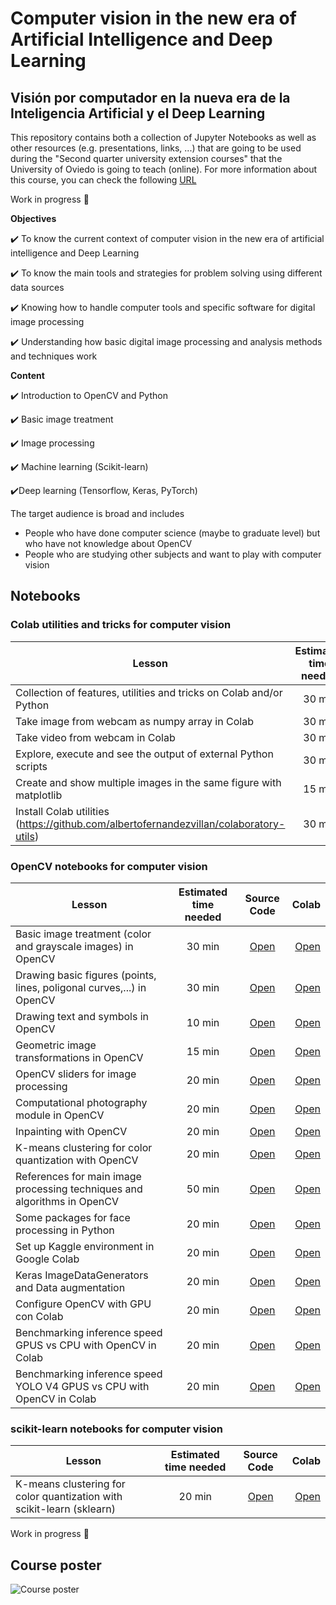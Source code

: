 # Computer vision in the new era of Artificial Intelligence and Deep Learning
## Visión por computador en la nueva era de la Inteligencia Artificial y el Deep Learning

This repository contains both a collection of Jupyter Notebooks as well as other resources (e.g. presentations, links, ...) that are going to be used during the "Second quarter university extension courses" that the University of Oviedo is going to teach (online). For more information about this course, you can check the following [URL](https://www.uniovi.es/estudios/extension/cursos2c/-/asset_publisher/SEp0PJi4ISGo/content/vision-por-computador-en-la-nueva-era-de-la-inteligencia-artificial-y-el-deep-learning?redirect=%2Festudios%2Fextension%2Fcursos2c)

Work in progress :construction:

**Objectives**

   :heavy_check_mark: To know the current context of computer vision in the new era of artificial intelligence and Deep Learning
   
   :heavy_check_mark: To know the main tools and strategies for problem solving using different data sources
   
   :heavy_check_mark: Knowing how to handle computer tools and specific software for digital image processing
   
   :heavy_check_mark: Understanding how basic digital image processing and analysis methods and techniques work

**Content**

 :heavy_check_mark: Introduction to OpenCV and Python
 
 :heavy_check_mark: Basic image treatment
 
 :heavy_check_mark: Image processing
 
 :heavy_check_mark: Machine learning (Scikit-learn)
 
 :heavy_check_mark:Deep learning (Tensorflow, Keras, PyTorch)
 
The target audience is broad and includes
 * People who have done computer science (maybe to graduate level) but who have not knowledge about OpenCV
 * People who are studying other subjects and want to play with computer vision 








## Notebooks

### Colab utilities and tricks for computer vision

| Lesson        | Estimated time needed | Source Code  | Colab |
| ------------- |:---------------------:| :-----------:| -----:|
| Collection of features, utilities and tricks on Colab and/or Python | 30 min | [Open](https://github.com/albertofernandezvillan/dl-ml-notebooks/blob/main/collection_of_some_features_utilities_and_tricks.ipynb) | [Open](https://colab.research.google.com/github/albertofernandezvillan/dl-ml-notebooks/blob/main/collection_of_some_features_utilities_and_tricks.ipynb) |
| Take image from webcam as numpy array in Colab | 30 min | [Open](https://github.com/albertofernandezvillan/dl-ml-notebooks/blob/main/take_image_from_webcam_as_numpy_array.ipynb) | [Open](https://colab.research.google.com/github/albertofernandezvillan/dl-ml-notebooks/blob/take_image_from_webcam_as_numpy_array.ipynb) |
| Take video from webcam in Colab | 30 min | [Open](https://github.com/albertofernandezvillan/dl-ml-notebooks/blob/main/take_video_from_webcam_in_colab.ipynb) | [Open](https://colab.research.google.com/github/albertofernandezvillan/dl-ml-notebooks/blob/take_video_from_webcam_in_colab.ipynb) |
| Explore, execute and see the output of external Python scripts | 30 min | [Open](https://github.com/albertofernandezvillan/dl-ml-notebooks/blob/main/explore_and_execute_external_scripts_in_colab.ipynb) | [Open](https://colab.research.google.com/github/albertofernandezvillan/dl-ml-notebooks/blob/main/explore_and_execute_external_scripts_in_colab.ipynb) |
| Create and show multiple images in the same figure with matplotlib | 15 min | [Open](https://github.com/albertofernandezvillan/dl-ml-notebooks/blob/main/show_multiple_images_same_figure_plt.ipynb) | [Open](https://colab.research.google.com/github/albertofernandezvillan/dl-ml-notebooks/blob/main/show_multiple_images_same_figure_plt.ipynb) |
| Install Colab utilities (https://github.com/albertofernandezvillan/colaboratory-utils) | 30 min | [Open](https://github.com/albertofernandezvillan/dl-ml-notebooks/blob/main/take_video_from_webcam_in_colab.ipynb) | [Open](https://colab.research.google.com/github/albertofernandezvillan/dl-ml-notebooks/blob/colaboratory_utils.ipynb) |


### OpenCV notebooks for computer vision

| Lesson        | Estimated time needed | Source Code  | Colab |
| ------------- |:---------------------:| :-----------:| -----:|
| Basic image treatment (color and grayscale images) in OpenCV | 30 min | [Open](https://github.com/albertofernandezvillan/dl-ml-notebooks/blob/main/basic_image_treatment_with_opencv.ipynb) | [Open](https://colab.research.google.com/github/albertofernandezvillan/dl-ml-notebooks/blob/main/basic_image_treatment_with_opencv.ipynb) |
| Drawing basic figures (points, lines, poligonal curves,...) in OpenCV | 30 min | [Open](https://github.com/albertofernandezvillan/dl-ml-notebooks/blob/main/basic_drawing_opencv.ipynb) | [Open](https://colab.research.google.com/github/albertofernandezvillan/dl-ml-notebooks/blob/main/basic_drawing_opencv.ipynb) |
| Drawing text and symbols in OpenCV | 10 min | [Open](https://github.com/albertofernandezvillan/dl-ml-notebooks/blob/main/drawing_text_and_symbols_in_opencv.ipynb) | [Open](https://colab.research.google.com/github/albertofernandezvillan/dl-ml-notebooks/blob/main/drawing_text_and_symbols_in_opencv.ipynb) |
| Geometric image transformations in OpenCV | 15 min | [Open](https://github.com/albertofernandezvillan/dl-ml-notebooks/blob/main/geometric_image_transformations_opencv.ipynb) | [Open](https://colab.research.google.com/github/albertofernandezvillan/dl-ml-notebooks/blob/main/geometric_image_transformations_opencv.ipynb) |
| OpenCV sliders for image processing | 20 min | [Open](https://github.com/albertofernandezvillan/dl-ml-notebooks/blob/main/opencv_sliders_introduction_image_processing.ipynb) | [Open](https://colab.research.google.com/github/albertofernandezvillan/dl-ml-notebooks/blob/main/opencv_sliders_introduction_image_processing.ipynb) |
| Computational photography module in OpenCV | 20 min | [Open](https://github.com/albertofernandezvillan/dl-ml-notebooks/blob/main/computational_photography_module_opencv.ipynb) | [Open](https://colab.research.google.com/github/albertofernandezvillan/dl-ml-notebooks/blob/main/computational_photography_module_opencv.ipynb) |
| Inpainting with OpenCV| 20 min | [Open](https://github.com/albertofernandezvillan/dl-ml-notebooks/blob/main/inpaint_algorithm_in_opencv.ipynb) | [Open](https://colab.research.google.com/github/albertofernandezvillan/dl-ml-notebooks/blob/main/inpaint_algorithm_in_opencv.ipynb) |
| K-means clustering for color quantization with OpenCV | 20 min | [Open](https://github.com/albertofernandezvillan/dl-ml-notebooks/blob/main/k_means_clustering_opencv.ipynb) | [Open](https://colab.research.google.com/github/albertofernandezvillan/dl-ml-notebooks/blob/main/k_means_clustering_opencv.ipynb) |
| References for main image processing techniques and algorithms in OpenCV | 50 min | [Open](https://github.com/albertofernandezvillan/dl-ml-notebooks/blob/main/references_for_main_image_processing_techniques_in_opencv.ipynb) | [Open](https://colab.research.google.com/github/albertofernandezvillan/dl-ml-notebooks/blob/main/references_for_main_image_processing_techniques_in_opencv.ipynb) |
| Some packages for face processing in Python| 20 min | [Open](https://github.com/albertofernandezvillan/dl-ml-notebooks/blob/main/face_processing.ipynb) | [Open](https://colab.research.google.com/github/albertofernandezvillan/dl-ml-notebooks/blob/main/face_processing.ipynb) |
| Set up Kaggle environment in Google Colab| 20 min | [Open](https://github.com/albertofernandezvillan/dl-ml-notebooks/blob/main/set_up_kaggle_api_in_colab.ipynb) | [Open](https://colab.research.google.com/github/albertofernandezvillan/dl-ml-notebooks/blob/main/set_up_kaggle_api_in_colab.ipynb) |
| Keras ImageDataGenerators and Data augmentation |  20 min |[Open](https://github.com/albertofernandezvillan/dl-ml-notebooks/blob/main/keras_imagedatagenerator_and_dataset_augmentation.ipynb) | [Open](https://colab.research.google.com/github/albertofernandezvillan/dl-ml-notebooks/blob/main/keras_imagedatagenerator_and_dataset_augmentation.ipynb) |
| Configure OpenCV with GPU con Colab |  20 min |[Open](https://github.com/albertofernandezvillan/dl-ml-notebooks/blob/main/configure_opencv_with_gpu_on_colab.ipynb) | [Open](https://colab.research.google.com/github/albertofernandezvillan/dl-ml-notebooks/blob/main/configure_opencv_with_gpu_on_colab.ipynb) |
| Benchmarking inference speed GPUS vs CPU with OpenCV in Colab |  20 min |[Open](https://github.com/albertofernandezvillan/dl-ml-notebooks/blob/main/benchmarking_inference_speed_gpu_vs_cpu_opencv_on_colab.ipynb) | [Open](https://colab.research.google.com/github/albertofernandezvillan/dl-ml-notebooks/blob/main/benchmarking_inference_speed_gpu_vs_cpu_opencv_on_colab.ipynb) |
| Benchmarking inference speed YOLO V4 GPUS vs CPU with OpenCV in Colab |  20 min |[Open](https://github.com/albertofernandezvillan/dl-ml-notebooks/blob/main/yolo_v4_opencv_dnn.ipynb) | [Open](https://colab.research.google.com/github/albertofernandezvillan/dl-ml-notebooks/blob/main/yolo_v4_opencv_dnn.ipynb) |

### scikit-learn notebooks for computer vision

| Lesson        | Estimated time needed | Source Code  | Colab |
| ------------- |:---------------------:| :-----------:| -----:|
| K-means clustering for color quantization with scikit-learn (sklearn) | 20 min | [Open](https://github.com/albertofernandezvillan/dl-ml-notebooks/blob/main/k_means_clustering_sklearn.ipynb) | [Open](https://colab.research.google.com/github/albertofernandezvillan/dl-ml-notebooks/blob/main/k_means_clustering_sklearn.ipynb) |


Work in progress :construction:




## Course poster
![Course poster](https://raw.githubusercontent.com/albertofernandezvillan/dl-ml-notebooks/main/assets/course_poster_final.png)
